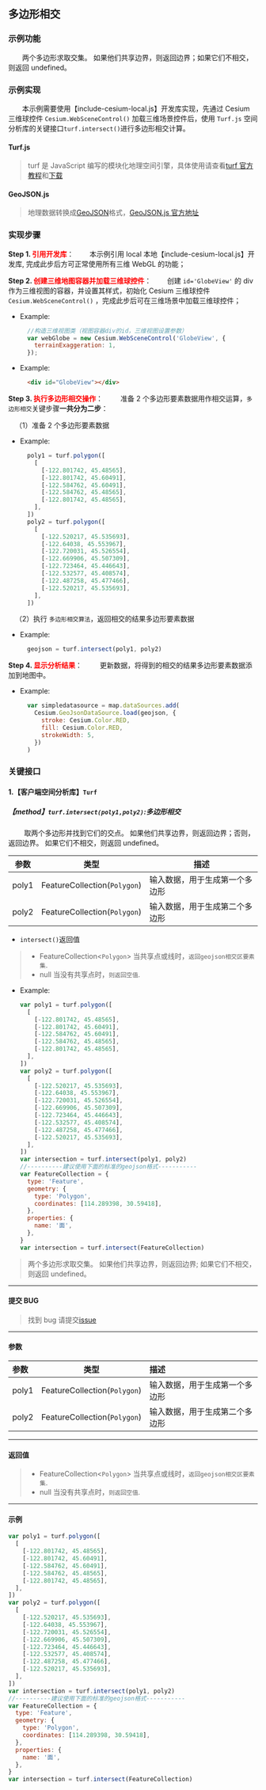 ## 多边形相交

### 示例功能

&ensp;&ensp;&ensp;&ensp;两个多边形求取交集。 如果他们共享边界，则返回边界；如果它们不相交，则返回 undefined。

### 示例实现

&ensp;&ensp;&ensp;&ensp;本示例需要使用【include-cesium-local.js】开发库实现，先通过 Cesium 三维球控件 `Cesium.WebSceneControl()` 加载三维场景控件后，使用 `Turf.js` 空间分析库的关键接口`turf.intersect()`进行多边形相交计算。

#### Turf.js

> turf 是 JavaScript 编写的模块化地理空间引擎，具体使用请查看<a target="_blank" href="http://turfjs.org/">turf 官方教程</a>和<a target="_blank" href="https://github.com/Turfjs/turf">下载</a>

#### GeoJSON.js

> 地理数据转换成<a target="_blank" href="http://geojson.org/">GeoJSON</a>格式，<a target="_blank"  href="https://github.com/caseycesari/GeoJSON.js">GeoJSON.js 官方地址</a>

### 实现步骤

**Step 1. <font color=red>引用开发库</font>**：
&ensp;&ensp;&ensp;&ensp;本示例引用 local 本地【include-cesium-local.js】开发库, 完成此步后方可正常使用所有三维 WebGL 的功能；

**Step 2. <font color=red>创建三维地图容器并加载三维球控件</font>**：
&ensp;&ensp;&ensp;&ensp;创建 `id='GlobeView'` 的 div 作为三维视图的容器，并设置其样式，初始化 Cesium 三维球控件 `Cesium.WebSceneControl()` ，完成此步后可在三维场景中加载三维球控件；

- Example:

  ```Javascript
    //构造三维视图类（视图容器div的id，三维视图设置参数）
    var webGlobe = new Cesium.WebSceneControl('GlobeView', {
      terrainExaggeration: 1,
    });
  ```

- Example:
  ```html
    <div id="GlobeView"></div>
  ```

**Step 3. <font color=red>执行多边形相交操作</font>**：
&ensp;&ensp;&ensp;&ensp; 准备 2 个多边形要素数据用作相交运算，`多边形相交`关键步骤**一共分为二步**：

&ensp;&ensp;（1）准备 2 个多边形要素数据

- Example:

  ```javascript
    poly1 = turf.polygon([
      [
        [-122.801742, 45.48565],
        [-122.801742, 45.60491],
        [-122.584762, 45.60491],
        [-122.584762, 45.48565],
        [-122.801742, 45.48565],
      ],
    ])
    poly2 = turf.polygon([
      [
        [-122.520217, 45.535693],
        [-122.64038, 45.553967],
        [-122.720031, 45.526554],
        [-122.669906, 45.507309],
        [-122.723464, 45.446643],
        [-122.532577, 45.408574],
        [-122.487258, 45.477466],
        [-122.520217, 45.535693],
      ],
    ])
  ```

&ensp;&ensp;（2）执行 `多边形相交算法`，返回相交的结果多边形要素数据

- Example:
  ```javascript
    geojson = turf.intersect(poly1, poly2)
  ```

**Step 4. <font color=red>显示分析结果</font>**：
&ensp;&ensp;&ensp;&ensp; 更新数据，将得到的相交的结果多边形要素数据添加到地图中。

- Example:
  ```javascript
    var simpledatasource = map.dataSources.add(
      Cesium.GeoJsonDataSource.load(geojson, {
        stroke: Cesium.Color.RED,
        fill: Cesium.Color.RED,
        strokeWidth: 5,
      })
    )
  ```

### 关键接口

#### 1.【客户端空间分析库】`Turf`

##### 【method】`turf.intersect(poly1,poly2)`:多边形相交

&ensp;&ensp;&ensp;&ensp; 取两个多边形并找到它们的交点。 如果他们共享边界，则返回边界；否则，返回边界。 如果它们不相交，则返回 undefined。

| 参数  | 类型                         | 描述                           |
| ----- | ---------------------------- | ------------------------------ |
| poly1 | FeatureCollection(`Polygon`) | 输入数据，用于生成第一个多边形 |
| poly2 | FeatureCollection(`Polygon`) | 输入数据，用于生成第二个多边形 |

- `intersect()`返回值

> - FeatureCollection<`Polygon`> 当共享点或线时，`返回geojson相交区要素集`.
> - null 当没有共享点时，`则返回空值`.

- Example:
  ```javascript
  var poly1 = turf.polygon([
    [
      [-122.801742, 45.48565],
      [-122.801742, 45.60491],
      [-122.584762, 45.60491],
      [-122.584762, 45.48565],
      [-122.801742, 45.48565],
    ],
  ])
  var poly2 = turf.polygon([
    [
      [-122.520217, 45.535693],
      [-122.64038, 45.553967],
      [-122.720031, 45.526554],
      [-122.669906, 45.507309],
      [-122.723464, 45.446643],
      [-122.532577, 45.408574],
      [-122.487258, 45.477466],
      [-122.520217, 45.535693],
    ],
  ])
  var intersection = turf.intersect(poly1, poly2)
  //----------建议使用下面的标准的geojson格式-----------
  var FeatureCollection = {
    type: 'Feature',
    geometry: {
      type: 'Polygon',
      coordinates: [114.289398, 30.59418],
    },
    properties: {
      name: '面',
    },
  }
  var intersection = turf.intersect(FeatureCollection)
  ```

> 两个多边形求取交集。 如果他们共享边界，则返回边界; 如果它们不相交，则返回 undefined。

---

#### 提交 BUG

> 找到 bug 请提交[issue](https://github.com/ParnDeedlit/WebClient-Leaflet/issues)

---

#### 参数

| 参数  | 类型                         | 描述                           |
| :---- | ---------------------------- | :----------------------------- |
| poly1 | FeatureCollection(`Polygon`) | 输入数据，用于生成第一个多边形 |
| poly2 | FeatureCollection(`Polygon`) | 输入数据，用于生成第二个多边形 |

---

#### 返回值

> - FeatureCollection<`Polygon`> 当共享点或线时，`返回geojson相交区要素集`.
> - null 当没有共享点时，`则返回空值`.

---

#### 示例

```javascript
var poly1 = turf.polygon([
  [
    [-122.801742, 45.48565],
    [-122.801742, 45.60491],
    [-122.584762, 45.60491],
    [-122.584762, 45.48565],
    [-122.801742, 45.48565],
  ],
])
var poly2 = turf.polygon([
  [
    [-122.520217, 45.535693],
    [-122.64038, 45.553967],
    [-122.720031, 45.526554],
    [-122.669906, 45.507309],
    [-122.723464, 45.446643],
    [-122.532577, 45.408574],
    [-122.487258, 45.477466],
    [-122.520217, 45.535693],
  ],
])
var intersection = turf.intersect(poly1, poly2)
//----------建议使用下面的标准的geojson格式-----------
var FeatureCollection = {
  type: 'Feature',
  geometry: {
    type: 'Polygon',
    coordinates: [114.289398, 30.59418],
  },
  properties: {
    name: '面',
  },
}
var intersection = turf.intersect(FeatureCollection)
```
